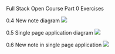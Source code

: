Full Stack Open Course Part 0 Exercises

0.4 New note diagram
[![](https://mermaid.ink/img/pako:eNq1VE1v00AQ_SujPYe4SSBtfegBUUCItkjJMRKa7I7jbexdsx9Oqyj_nVk7iQSFogD1afVmZ-a9Wb_ZCmkViVx4-hbJSHqnceWwXhjgr0EXtNQNmgBvnd14ck8DM3JtwvvIrQ0ETq_KALY4JOUwLwkin6DQVeXBxgCBocK6GjY6lNBipRUoDAhoFMhKy7Xv7nhsCZYxBGsOTfZl4dXV1b59Dl_uZnMoQ2h8nmU-RKXJD6UfllR5bdZ6WOiMHrBuKsKmyQxtvhrm2hdEGXSLzPwg5iiloqJTcmiThHQstQHfYaA9xIYxUn1ef7Ujd9Q_ORvDexvN_oqiJx1_r-zD9UnCmLV_RtWv2H2c33xOL0Mvzq5GbTh8KsEf016a3_1f0bv_E7tnrLHcE6cHkpHfr_vxP2GLM-l0EyCZtPNFjWuOYqfKJct6NpLtfdITY0v12bO72-5P_X_DSdVYpjUnjuenvH8ZkCOjyPXzSWXFQNTkeP6Kd9g2lVkIjtW0EDkfFRUYq7AQC7PjqxiDnT0aKfLgIg1Eb9v9yhN5gZU_otdKB-uOYGWRG4t8K8JjkxbmSvvAJaU1hV4lPLqK4cM0U3i44s0Wl0Np68xrVfLSLNvLaTYdTy9wPKHp-QTfTCZKLkeXF8X49ahQ52ejMYrdbiCo63_Tb-duSe--A3bV8gY?type=png)](https://mermaid.live/edit#pako:eNq1VE1v00AQ_SujPYe4SSBtfegBUUCItkjJMRKa7I7jbexdsx9Oqyj_nVk7iQSFogD1afVmZ-a9Wb_ZCmkViVx4-hbJSHqnceWwXhjgr0EXtNQNmgBvnd14ck8DM3JtwvvIrQ0ETq_KALY4JOUwLwkin6DQVeXBxgCBocK6GjY6lNBipRUoDAhoFMhKy7Xv7nhsCZYxBGsOTfZl4dXV1b59Dl_uZnMoQ2h8nmU-RKXJD6UfllR5bdZ6WOiMHrBuKsKmyQxtvhrm2hdEGXSLzPwg5iiloqJTcmiThHQstQHfYaA9xIYxUn1ef7Ujd9Q_ORvDexvN_oqiJx1_r-zD9UnCmLV_RtWv2H2c33xOL0Mvzq5GbTh8KsEf016a3_1f0bv_E7tnrLHcE6cHkpHfr_vxP2GLM-l0EyCZtPNFjWuOYqfKJct6NpLtfdITY0v12bO72-5P_X_DSdVYpjUnjuenvH8ZkCOjyPXzSWXFQNTkeP6Kd9g2lVkIjtW0EDkfFRUYq7AQC7PjqxiDnT0aKfLgIg1Eb9v9yhN5gZU_otdKB-uOYGWRG4t8K8JjkxbmSvvAJaU1hV4lPLqK4cM0U3i44s0Wl0Np68xrVfLSLNvLaTYdTy9wPKHp-QTfTCZKLkeXF8X49ahQ52ejMYrdbiCo63_Tb-duSe--A3bV8gY)

0.5 Single page application diagram
[![](https://mermaid.ink/img/pako:eNq1VEFu2zAQ_ArBsyvVduskOuRQNGgRNOnBPuqyJlcSa4lkyaWbwPDfu5JsI03RAkYSnahZznA4WO5OKqdRFjLiz4RW4WcDdYCutII_D4GMMh4siU_B_YoY_i4sMWx7fKzcO0IRTN2QcNWRVIhVgyLxSqjWqE0UzgpiyEONojV2c6QfCOLd9fVBuBBfblaiIfKxyPNISRuMmYpZg21kpskqk-MDdL5F8D6PHkYpUGS2wG5GHTGih59e_2Tu6-rum6hMi-MWjc-or2euA2O5HM91-CfvDQ1yetmPs-09Zf3T3H86Y33wjQ-oEmEceuMWtrBUwXjRt6gAqzmGDRdhuFPoGzaSIDfsjqOtygVxu_x-LzQQvF4svRrf0Nlzk3lGfEk4Aa3GMGbTy8qJ7DBwZ2h-vrteppRc67CUBS81VpBaKmVp97wVErnlo1WyoJBwIpNnjeNrl0UFbTyhN9qQCyewdcAHy2In6dH3s6I2kVhSOVuZusdTaBk-xtmXs9pQk9aZcl0ejW54XjTbq0W-mC0uYTbHxcUcPs7nWq2nV5fV7MO00hfvpzOQ-_1E4nD-3TiYhvm0_w1WNZbQ?type=png)](https://mermaid.live/edit#pako:eNq1VEFu2zAQ_ArBsyvVduskOuRQNGgRNOnBPuqyJlcSa4lkyaWbwPDfu5JsI03RAkYSnahZznA4WO5OKqdRFjLiz4RW4WcDdYCutII_D4GMMh4siU_B_YoY_i4sMWx7fKzcO0IRTN2QcNWRVIhVgyLxSqjWqE0UzgpiyEONojV2c6QfCOLd9fVBuBBfblaiIfKxyPNISRuMmYpZg21kpskqk-MDdL5F8D6PHkYpUGS2wG5GHTGih59e_2Tu6-rum6hMi-MWjc-or2euA2O5HM91-CfvDQ1yetmPs-09Zf3T3H86Y33wjQ-oEmEceuMWtrBUwXjRt6gAqzmGDRdhuFPoGzaSIDfsjqOtygVxu_x-LzQQvF4svRrf0Nlzk3lGfEk4Aa3GMGbTy8qJ7DBwZ2h-vrteppRc67CUBS81VpBaKmVp97wVErnlo1WyoJBwIpNnjeNrl0UFbTyhN9qQCyewdcAHy2In6dH3s6I2kVhSOVuZusdTaBk-xtmXs9pQk9aZcl0ejW54XjTbq0W-mC0uYTbHxcUcPs7nWq2nV5fV7MO00hfvpzOQ-_1E4nD-3TiYhvm0_w1WNZbQ)

0.6 New note in single page application
[![](https://mermaid.ink/img/pako:eNqNUk1v2zAM_SuEzpndOFva-tDD2h33AaTHAAUjUbZQWfIkylkR5L9PthMX6C7TQSAenx75KJ6E9IpELSL9TuQkPRlsAnZ7B_n0GNhI06Nj-Br8MVL4N7GjMIz4nPnhmSCYpmXw-vqohueWIOUItLE2gk8MnCHtQwdHwy0MaI0ChYyAToG0Rr7GiRNxIDgkZu_-o8ik4A-MxpECHXz3XshECOQUhZzxbsJ7bGjWnO-LFnx6eLgYq-HXz90ztMx9rMsyclKGYiFj0ZKNxr2aQpuS_mDXW8K-Lx0dX1xu8CX2OIuiZDNgbvk6qsWDJT1ZuJZaHORWU58jUjN7JkxtLXarmzU8BnonKfpQSaxER6FDo_IPn0bSXmTXHe1FnUNFGpPlvdi7c6ZiYr97c1LUHBKtxNzAZSFErdHGBf2mDPuwgNZjHquoT4Lf-nGdGhM5S0rvtGlGPAWb4esUx3TR5H9Ph0L6roxGtXml2uF-W26r7R1WG9rebvDLZqPkYX1_p6vPa61ub9YVivN5JWiq_33e3WmFz38BWy7z1Q?type=png)](https://mermaid.live/edit#pako:eNqNUk1v2zAM_SuEzpndOFva-tDD2h33AaTHAAUjUbZQWfIkylkR5L9PthMX6C7TQSAenx75KJ6E9IpELSL9TuQkPRlsAnZ7B_n0GNhI06Nj-Br8MVL4N7GjMIz4nPnhmSCYpmXw-vqohueWIOUItLE2gk8MnCHtQwdHwy0MaI0ChYyAToG0Rr7GiRNxIDgkZu_-o8ik4A-MxpECHXz3XshECOQUhZzxbsJ7bGjWnO-LFnx6eLgYq-HXz90ztMx9rMsyclKGYiFj0ZKNxr2aQpuS_mDXW8K-Lx0dX1xu8CX2OIuiZDNgbvk6qsWDJT1ZuJZaHORWU58jUjN7JkxtLXarmzU8BnonKfpQSaxER6FDo_IPn0bSXmTXHe1FnUNFGpPlvdi7c6ZiYr97c1LUHBKtxNzAZSFErdHGBf2mDPuwgNZjHquoT4Lf-nGdGhM5S0rvtGlGPAWb4esUx3TR5H9Ph0L6roxGtXml2uF-W26r7R1WG9rebvDLZqPkYX1_p6vPa61ub9YVivN5JWiq_33e3WmFz38BWy7z1Q)
